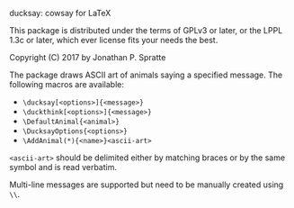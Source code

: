 ducksay: cowsay for LaTeX

This package is distributed under the terms of GPLv3 or later, or the LPPL 1.3c
or later, which ever license fits your needs the best.

Copyright (C) 2017 by Jonathan P. Spratte

The package draws ASCII art of animals saying a specified message. The following
macros are available:

 - `\ducksay[<options>]{<message>}`
 - `\duckthink[<options>]{<message>}`
 - `\DefaultAnimal{<animal>}`
 - `\DucksayOptions{<options>}`
 - `\AddAnimal(*){<name>}<ascii-art>`

`<ascii-art>` should be delimited either by matching braces or by the same
symbol and is read verbatim.

Multi-line messages are supported but need to be manually created using `\\`.

